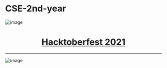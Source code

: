 # CSE-2nd-year

![image](https://user-images.githubusercontent.com/64991656/135403993-8436cfd2-5314-4c03-8509-d33e51c565b2.png)

<h1 align="center">  <a href="https://hacktoberfest.digitalocean.com/">
        Hacktoberfest 2021
    </a> </h1>

***

![image](https://user-images.githubusercontent.com/64991656/138487669-04d0baa2-77b9-47b9-abd8-1c967f7e6656.png)
